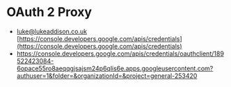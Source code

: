 # OAuth 2 Proxy

- luke@lukeaddison.co.uk [https://console.developers.google.com/apis/credentials](https://console.developers.google.com/apis/credentials)
- https://console.developers.google.com/apis/credentials/oauthclient/189522423084-6opace55ro8aeqqgjsajsm24p6qlis6e.apps.googleusercontent.com?authuser=1&folder=&organizationId=&project=general-253420
